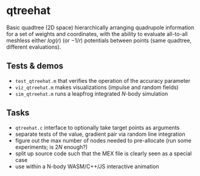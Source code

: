 # qtreehat
Basic quadtree (2D space) hierarchically arranging quadrupole information for a set of weights and coordinates, with the ability to evaluate all-to-all meshless either $log(r)$ (or $-1/r$) potentials between points (same quadtree, different evaluations). 

## Tests & demos
- `test_qtreehat.m` that verifies the operation of the accuracy parameter
- `viz_qtreehat.m` makes visualizations (impulse and random fields)
- `sim_qtreehat.m` runs a leapfrog integrated $N$-body simulation

## Tasks
- `qtreehat.c` interface to optionally take target points as arguments
- separate tests of the value, gradient pair via random line integration
- figure out the max number of nodes needed to pre-allocate (run some experiments; is $2N$ enough?)
- split up source code such that the MEX file is clearly seen as a special case
- use within a N-body WASM/C++/JS interactive animation
